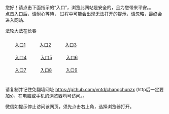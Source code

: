 您好！请点击下面指示的“入口”，浏览此网站是安全的，且为您带来平安。。 <br/>
点击入口后，请耐心等待， 过程中可能会出现无法打开的提示，请忽略，最终会进入网站. </br>

法轮大法在长春<br/>
<div style="padding:10px"><a style="margin:20px" target="_blank" href="https://d1epgk9yemtui1.cloudfront.net/2Qpsp?vqfoeln" id="ccLink1" rel="nofollow">入口1</a> <a target="_blank" style="margin:20px" href="https://d3b7bhxaorloc3.cloudfront.net/2Qpsp?hpkmeoqy" id="ccLink2" rel="nofollow">入口2</a> <a style="margin:20px" target="_blank" href="https://d2d5gwhdm01eee.cloudfront.net/2Qpsp?bzdra" id="ccLink3" rel="nofollow">入口3</a></div>

<div style="padding:10px" ><a style="margin:20px" target="_blank" href="https://d1epgk9yemtui1.cloudfront.net/2Qpsp?vqfoeln" id="ccLink4" rel="nofollow">入口4</a> <a style="margin:20px" href="https://d3b7bhxaorloc3.cloudfront.net/2Qpsp?hpkmeoqy" target="_blank" id="ccLink5" rel="nofollow">入口5</a> <a style="margin:20px" href="https://d2d5gwhdm01eee.cloudfront.net/2Qpsp?bzdra" target="_blank" id="ccLink6" rel="nofollow">入口6</a></div>

<div style="padding:10px"><a style="margin:20px" target="_blank" href="https://d1epgk9yemtui1.cloudfront.net/2Qpsp?vqfoeln" id="ccLink7" rel="nofollow">入口7</a> <a style="margin:20px" href="https://d3b7bhxaorloc3.cloudfront.net/2Qpsp?hpkmeoqy" target="_blank" id="ccLink8" rel="nofollow">入口8</a> <a style="margin:20px" target="_blank" href="https://d2d5gwhdm01eee.cloudfront.net/2Qpsp?bzdra" id="ccLink9" rel="nofollow">入口9</a></div>

<br/>



请复制并记住免翻墙网址 https://github.com/yntd/changchunzx (http后一定要加s)，在电脑或手机的浏览器均可访问。。<br/>

微信如提示停止访问该网页，须先点击右上角，选择浏览器打开。
